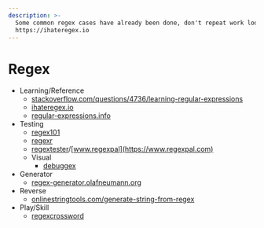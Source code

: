 ```yaml
---
description: >-
  Some common regex cases have already been done, don't repeat work look up:
  https://ihateregex.io
---
```


# Regex



* Learning/Reference
  * [stackoverflow.com/questions/4736/learning-regular-expressions](https://stackoverflow.com/questions/4736/learning-regular-expressions)
  * [ihateregex.io](https://ihateregex.io)
  * [regular-expressions.info](https://www.regular-expressions.info/quickstart.html)
* Testing
  * [regex101](https://regex101.com)
  * [regexr](https://regexr.com)
  * [regextester](https://www.regextester.com)/[www.regexpal](https://www.regexpal.com)
  * Visual
    * [debuggex](https://www.debuggex.com)
* Generator
  * [regex-generator.olafneumann.org](https://regex-generator.olafneumann.org/?sampleText=2020-03-12T13%3A34%3A56.123Z%20INFO%20%20%5Borg.example.Class%5D%3A%20This%20is%20a%20%23simple%20%23logline%20containing%20a%20%27value%27.\&flags=i)
* Reverse
  * [onlinestringtools.com/generate-string-from-regex](https://onlinestringtools.com/generate-string-from-regex)
* Play/Skill
  * [regexcrossword](https://regexcrossword.com)

